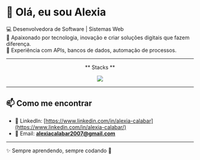 # 👋 Olá, eu sou Alexia

💻 Desenvolvedora de Software  | Sistemas Web  
🚀 Apaixonado por tecnologia, inovação e criar soluções digitais que fazem diferença.  
🎯 Experiência com APIs, bancos de dados, automação de processos.  

---
<p align="center">
  ** Stacks **
</p>
<p align="center">
  <!-- skillicons.dev -->
  <img src="https://skillicons.dev/icons?i=php,mysql,js,css,html" />
</p>

---

## 📫 Como me encontrar  
- 💼 LinkedIn: [https://www.linkedin.com/in/alexia-calabar](https://www.linkedin.com/in/alexia-calabar/)  
- 📧 Email: **alexiacalabar2007@gmail.com**  

---

✨ Sempre aprendendo, sempre codando 🚀
